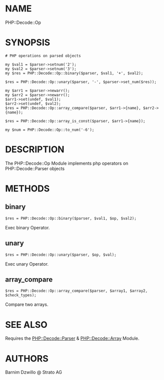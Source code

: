# NAME

PHP::Decode::Op

# SYNOPSIS

    # PHP operations on parsed objects

    my $val1 = $parser->setnum('2');
    my $val2 = $parser->setnum('3');
    my $res = PHP::Decode::Op::binary($parser, $val1, '+', $val2);

    $res = PHP::Decode::Op::unary($parser, '-', $parser->set_num($res));

    my $arr1 = $parser->newarr();
    my $arr2 = $parser->newarr();
    $arr1->set(undef, $val1);
    $arr2->set(undef, $val2);
    $res = PHP::Decode::Op::array_compare($parser, $arr1->{name}, $arr2->{name});

    $res = PHP::Decode::Op::array_is_const($parser, $arr1->{name});

    my $num = PHP::Decode::Op::to_num('-6');

# DESCRIPTION

The PHP::Decode::Op Module implements php operators on PHP::Decode::Parser objects

# METHODS

## binary

    $res = PHP::Decode::Op::binary($parser, $val1, $op, $val2);

Exec binary Operator.

## unary

    $res = PHP::Decode::Op::unary($parser, $op, $val);

Exec unary Operator.

## array\_compare

    $res = PHP::Decode::Op::array_compare($parser, $array1, $array2, $check_types);

Compare two arrays.

# SEE ALSO

Requires the [PHP::Decode::Parser](https://metacpan.org/pod/PHP::Decode::Parser) & [PHP::Decode::Array](https://metacpan.org/pod/PHP::Decode::Array) Module.

# AUTHORS

Barnim Dzwillo @ Strato AG
